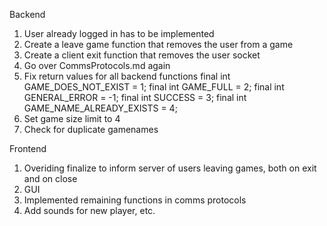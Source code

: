 Backend

1. User already logged in has to be implemented
2. Create a leave game function that removes the user from a game
3. Create a client exit function that removes the user socket
4. Go over CommsProtocols.md again
5. Fix return values for all backend functions
        final int GAME_DOES_NOT_EXIST = 1;
        final int GAME_FULL = 2;
        final int GENERAL_ERROR = -1;
        final int SUCCESS = 3;
        final int GAME_NAME_ALREADY_EXISTS = 4;
6. Set game size limit to 4
7. Check for duplicate gamenames


Frontend

1. Overiding finalize to inform server of users leaving games, both on exit and on close
2. GUI
3. Implemented remaining functions in comms protocols
4. Add sounds for new player, etc.